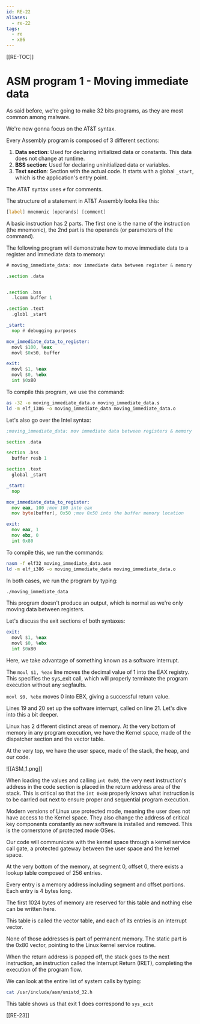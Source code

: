 ```yaml
---
id: RE-22
aliases:
  - re-22
tags:
  - re
  - x86
---
```


[[RE-TOC]]

# ASM program 1 - Moving immediate data

As said before, we're going to make 32 bits programs, as they are most common among malware.

We're now gonna focus on the AT&T syntax.

Every Assembly program is composed of 3 different sections:

1. **Data section**: Used for declaring initialized data or constants. This data does not change at runtime.
2. **BSS section**: Used for declaring uninitialized data or variables.
3. **Text section**: Section with the actual code. It starts with a global `_start`, which is the application's entry point.

The AT&T syntax uses `#` for comments.

The structure of a statement in AT&T Assembly looks like this:

```asm
[label] mnemonic [operands] [comment]
```

A basic instruction has 2 parts. The first one is the name of the instruction (the mnemonic), the 2nd part is the operands (or parameters of the command).

The following program will demonstrate how to move immediate data to a register and immediate data to memory:

```asm
# moving_immediate_data: mov immediate data between register & memory

.section .data


.section .bss
  .lcomm buffer 1

.section .text
  .globl _start

_start:
  nop # debugging purposes

mov_immediate_data_to_register:
  movl $100, %eax
  movl $0x50, buffer

exit:
  movl $1, %eax
  movl $0, %ebx
  int $0x80
```

To compile this program, we use the command:

```bash
as -32 -o moving_immediate_data.o moving_immediate_data.s
ld -m elf_i386 -o moving_immediate_data moving_immediate_data.o
```

Let's also go over the Intel syntax:

```asm
;moving_immediate_data: mov immediate data between registers & memory

section .data

section .bss
  buffer resb 1

section .text
  global _start

_start:
  nop

mov_immediate_data_to_register:
  mov eax, 100 ;mov 100 into eax
  mov byte[buffer], 0x50 ;mov 0x50 into the buffer memory location

exit:
  mov eax, 1
  mov ebx, 0
  int 0x80
```

To compile this, we run the commands:

```bash
nasm -f elf32 moving_immediate_data.asm
ld -m elf_i386 -o moving_immediate_data moving_immediate_data.o
```

In both cases, we run the program by typing:

```bash
./moving_immediate_data
```

This program doesn't produce an output, which is normal as we're only moving data between registers.

Let's discuss the exit sections of both syntaxes:

```asm
exit:
  movl $1, %eax
  movl $0, %ebx
  int $0x80
```

Here, we take advantage of something known as a software interrupt.

The `movl $1, %eax` line moves the decimal value of 1 into the EAX registry. This specifies the sys_exit call, which will properly terminate the program execution without any segfaults.

`movl $0, %ebx` moves 0 into EBX, giving a successful return value.

Lines 19 and 20 set up the software interrupt, called on line 21. Let's dive into this a bit deeper.

Linux has 2 different distinct areas of memory. At the very bottom of memory in any program execution, we have the Kernel space, made of the dispatcher section and the vector table.

At the very top, we have the user space, made of the stack, the heap, and our code.

![[ASM_1.png]]

When loading the values and calling `int 0x80`, the very next instruction's address in the code section is placed in the return address area of the stack. This is critical so that the `int 0x80` properly knows what instruction is to be carried out next to ensure proper and sequential program execution.

Modern versions of Linux use protected mode, meaning the user does not have access to the Kernel space. They also change the address of critical key components constantly as new software is installed and removed. This is the cornerstone of protected mode OSes.

Our code will communicate with the kernel space through a kernel service call gate, a protected gateway between the user space and the kernel space.

At the very bottom of the memory, at segment 0, offset 0, there exists a lookup table composed of 256 entries.

Every entry is a memory address including segment and offset portions. Each entry is 4 bytes long.

The first 1024 bytes of memory are reserved for this table and nothing else can be written here.

This table is called the vector table, and each of its entries is an interrupt vector.

None of those addresses is part of permanent memory. The static part is the 0x80 vector, pointing to the Linux kernel service routine.

When the return address is popped off, the stack goes to the next instruction, an instruction called the Interrupt Return (IRET), completing the execution of the program flow.

We can look at the entire list of system calls by typing:

```bash
cat /usr/include/asm/unistd_32.h
```

This table shows us that exit 1 does correspond to `sys_exit`

[[RE-23]]

